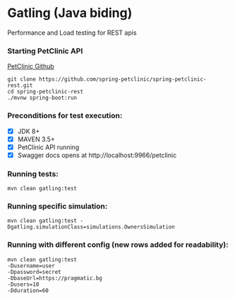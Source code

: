 # Gatling (Java biding)
Performance and Load testing for REST apis

### Starting PetClinic API
[PetClinic Github](https://github.com/spring-petclinic/spring-petclinic-rest)
```
git clone https://github.com/spring-petclinic/spring-petclinic-rest.git
cd spring-petclinic-rest
./mvnw spring-boot:run
```

### Preconditions for test execution:
- [x] JDK 8+
- [x] MAVEN 3.5+
- [x] PetClinic API running
- [x] Swagger docs opens at http://localhost:9966/petclinic

### Running tests:
```
mvn clean gatling:test
```

### Running specific simulation:
```
mvn clean gatling:test -Dgatling.simulationClass=simulations.OwnersSimulation
```
### Running with different config (new rows added for readability):
```
mvn clean gatling:test 
-Dusername=user 
-Dpassword=secret 
-DbaseUrl=https://pragmatic.bg 
-Dusers=10 
-Dduration=60
```